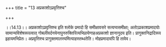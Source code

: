 +++
title = "13 अप्रकाशोऽप्रवृत्तिश्च"

+++
  
  
।।14.13।। अप्रकाशोऽप्रवृत्तिश्च इति श्लोके प्रमादो हि समीक्षावसरे
सत्यप्यसमीक्षा; अतोऽप्रकाशप्रमादयोः सामान्यविशेषरूपत्वात्
गोबलीवर्दनयेनापुनरुक्तिरित्यभिप्रायेणाहअप्रकाशो ज्ञानानुदय इति।
प्रागुक्तनिद्रादिरूप इहायमभिप्रेतः। अप्रवृत्तिश्च
प्रागुक्तमालस्यमित्याहस्तब्धतेति। मोहप्रमादावपि हि तावेव।  
  
